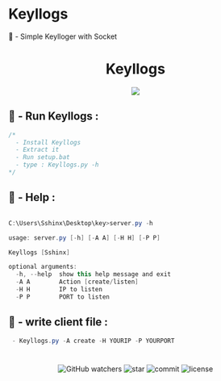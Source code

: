 # Keyllogs
👻 - Simple Keylloger with Socket

<h1 align="center">Keyllogs</h1>

<p align="center">
  <img src="https://media.discordapp.net/attachments/834069767416446977/931329369350213682/Keyllogs.jpg?width=973&height=671">
</p>


## 🎲 - Run Keyllogs :
```cs
/*
  - Install Keyllogs
  - Extract it
  - Run setup.bat
  - type : Keyllogs.py -h
*/
```

## 🎲 - Help :
```cs

C:\Users\Sshinx\Desktop\key>server.py -h

usage: server.py [-h] [-A A] [-H H] [-P P]

Keyllogs [Sshinx]

optional arguments:
  -h, --help  show this help message and exit
  -A A        Action [create/listen]
  -H H        IP to listen
  -P P        PORT to listen

```


## 🎲 - write client file :
```cs
 - Keyllogs.py -A create -H YOURIP -P YOURPORT
```
#

<p align="center"> 
  <img alt="GitHub watchers" src="https://img.shields.io/github/watchers/Sshinx/Keyllogs">
  <img alt="star" src="https://img.shields.io/github/stars/Sshinx/Keyllogs">
  <img alt="commit" src="https://img.shields.io/github/last-commit/Sshinx/Keyllogs">
  <img alt="license" src="https://img.shields.io/github/license/Sshinx/Keyllogs">
</p>
